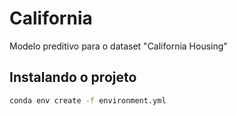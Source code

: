 # California
Modelo preditivo para o dataset "California Housing"

## Instalando o projeto

```bash
conda env create -f environment.yml
```

